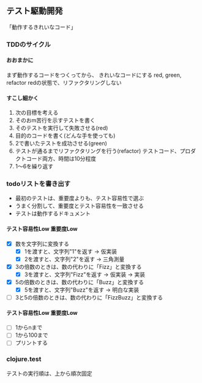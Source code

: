 ## テスト駆動開発
「動作するきれいなコード」

### TDDのサイクル
#### おおまかに
まず動作するコードをつくってから、 きれいなコードにする
red, green, refactor
redの状態で、リファクタリングしない

#### すこし細かく
 1. 次の目標を考える
 2. そのおm苦行を示すテストを書く
 3. そのテストを実行して失敗させる(red)
 4. 目的のコードを書く(どんな手を使っても)
 5. 2で書いたテストを成功させる(green)
 6. テストが通るまでリファクタリングを行う(refactor) テストコード、プロダクトコード両方、時間は10分程度
 7. 1～6を繰り返す

### todoリストを書き出す
- 最初のテストは、重要度よりも、テスト容易性で選ぶ
- うまく分割して、重要度とテスト容易性を一致させる
- テストは動作するドキュメント

#### テスト容易性Low 重要度Low
- [x] 数を文字列に変換する
  - [x] 1を渡すと、文字列"1"を返す → 仮実装
  - [x] 2を渡すと、文字列"2"を返す → 三角測量
- [x] 3の倍数のときは、数の代わりに「Fizz」と変換する
  - [x] 3を渡すと、文字列"Fizz"を返す → 仮実装 → 実装
- [x] 5の倍数のときは、数の代わりに「Buzz」と変換する
  - [x] 5を渡すと、文字列"Buzz"を返す → 明白な実装
- [ ] 3と5の倍数のときは、数の代わりに「FizzBuzz」と変換する

#### テスト容易性Low 重要度Low
- [ ] 1からnまで  
- [ ] 1から100まで
- [ ] プリントする  

### clojure.test
テストの実行順は、上から順次固定
